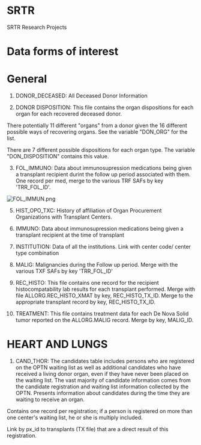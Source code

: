 # SRTR

SRTR Research Projects 

# Data forms of interest 

# General 

1. DONOR_DECEASED: All Deceased Donor Information


2. DONOR DISPOSITION: This file contains the organ dispositions for each organ for each recovered deceased donor.


There potentially 11 different "organs" from a donor given the 16 different possible ways of recovering organs. See the variable "DON_ORG" for the list.

There are 7 different possible dispositions for each organ type. The variable "DON_DISPOSITION" contains this value.

3. FOL_IMMUNO: Data about immunosupression medications being given a transplant recipient durint the follow up period associated with them. One record per med, merge to the various TRF SAFs by key 'TRR_FOL_ID'.
   
![FOL_IMMUN.png](SRTR/Data_dic_pict/FOL_IMMUN.png)

5. HIST_OPO_TXC: History of affiliation of Organ Procurement Organizations with Transplant Centers.

6. IMMUNO: Data about immunosupression medications being given a transplant recipient at the time of transplant

7. INSTITUTION: Data of all the institutions. Link with center code/ center type combination

8. MALIG: Malignancies during the Follow up period. Merge with the various TXF SAFs by key 'TRR_FOL_ID'

9. REC_HISTO: This file contains one record for the recipient histocompatability lab results for each transplant performed. Merge with file ALLORG.REC_HISTO_XMAT by key, REC_HISTO_TX_ID. Merge to the appropriate transplant record by key, REC_HISTO_TX_ID.



10.  TREATMENT: This file contains treatment data for each De Nova Solid tumor reported on the ALLORG.MALIG record. Merge by key, MALIG_ID.


# HEART AND LUNGS 

1. CAND_THOR: The candidates table includes persons who are registered on the OPTN waiting list as well as additional candidates who have received a living donor organ, even if they have never been placed on the waiting list. The vast majority of candidate information comes from the candidate registration and waiting list information collected by the OPTN. Presents information about candidates during the time they are waiting to receive an organ.

Contains one record per registration; if a person is registered on more than one center's waiting list, he or she is multiply included.

Link by px_id to transplants (TX file) that are a direct result of this registration.






   
   






